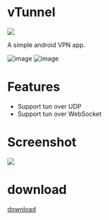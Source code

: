 # vTunnel
![](https://raw.githubusercontent.com/net-byte/vTunnel/main/Icon.png)

A simple android VPN app.

![image](https://img.shields.io/badge/License-MIT-orange)
![image](https://img.shields.io/badge/License-Anti--996-red)

# Features
* Support tun over UDP
* Support tun over WebSocket

# Screenshot
![](https://raw.githubusercontent.com/net-byte/vTunnel/main/demo.png)

# download
[download](https://github.com/net-byte/vTunnel/releases)

